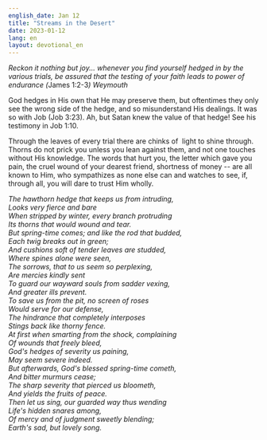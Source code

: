 ```yaml
---
english_date: Jan 12
title: "Streams in the Desert"
date: 2023-01-12
lang: en
layout: devotional_en
---
```





<p><em>Reckon it nothing but joy... whenever you find yourself hedged in by the various trials, be assured that the testing of your faith leads to power of endurance (</em>James 1:2-3<em>) Weymouth</em>

</p>

<p>God hedges in His own that He may preserve them, but oftentimes they only see the wrong side of the hedge, and so misunderstand His dealings. It was so with Job (Job 3:23). Ah, but Satan knew the value of that hedge! See his testimony in Job 1:10.

</p>

<p>Through the leaves of every trial there are chinks of  light to shine through. Thorns do not prick you unless you lean against them, and not one touches without His knowledge. The words that hurt you, the letter which gave you pain, the cruel wound of your dearest friend, shortness of money -- are all known to Him, who sympathizes as none else can and watches to see, if, through all, you will dare to trust Him wholly.

</p>

<p><em>The hawthorn hedge that keeps us from intruding,<br/> Looks very fierce and bare<br/> When stripped by winter, every branch protruding<br/> Its thorns that would wound and tear.<br/> But spring-time comes; and like the rod that budded,<br/> Each twig breaks out in green;<br/> And cushions soft of tender leaves are studded,<br/> Where spines alone were seen,<br/> The sorrows, that to us seem so perplexing,<br/> Are mercies kindly sent<br/> To guard our wayward souls from sadder vexing,<br/> And greater ills prevent.<br/> To save us from the pit, no screen of roses<br/> Would serve for our defense,<br/> The hindrance that completely interposes<br/> Stings back like thorny fence.<br/> At first when smarting from the shock, complaining<br/> Of wounds that freely bleed,<br/> God's hedges of severity us paining,<br/> May seem severe indeed.<br/> But afterwards, God's blessed spring-time cometh,<br/> And bitter murmurs cease;<br/> The sharp severity that pierced us bloometh,<br/> And yields the fruits of peace.<br/> Then let us sing, our guarded way thus wending<br/> Life's hidden snares among,<br/> Of mercy and of judgment sweetly blending;<br/> Earth's sad, but lovely song.</em>

</p>

<p></p>